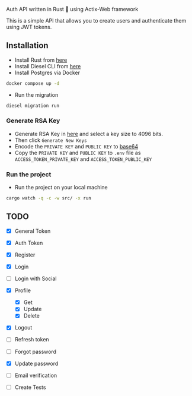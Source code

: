 Auth API written in Rust 🦀 using Actix-Web framework

This is a simple API that allows you to create users and authenticate them using JWT tokens.

## Installation

- Install Rust from [here](https://www.rust-lang.org/tools/install)
- Install Diesel CLI from [here](https://diesel.rs/guides/getting-started/)
- Install Postgres via Docker

```bash
docker compose up -d
```

- Run the migration

```bash
diesel migration run
```

### Generate RSA Key

- Generate RSA Key in [here](https://travistidwell.com/jsencrypt/demo/) and select a key size to 4096 bits.
- Then click `Generate New Keys`
- Encode the `PRIVATE KEY` and `PUBLIC KEY` to [base64](https://www.base64encode.org/)
- Copy the `PRIVATE KEY` and `PUBLIC KEY` to `.env` file as `ACCESS_TOKEN_PRIVATE_KEY` and `ACCESS_TOKEN_PUBLIC_KEY`

### Run the project
- Run the project on your local machine

```bash
cargo watch -q -c -w src/ -x run
```

## TODO

- [x] General Token
- [x] Auth Token
- [x] Register
- [x] Login
- [ ] Login with Social
- [x] Profile
    - [x] Get
    - [x] Update
    - [x] Delete
- [x] Logout
- [ ] Refresh token
- [ ] Forgot password
- [x] Update password
- [ ] Email verification
- [ ] Create Tests


